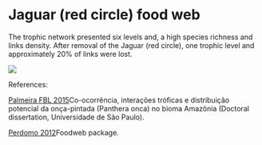 # Jaguar (red circle) food web

The trophic network presented six levels and, a high species richness and links density. After removal of the Jaguar (red circle), one trophic level and approximately 20% of links were lost. 

<img src="jaguar_foodweb.gif">

References: 

[Palmeira FBL 2015](https://www.teses.usp.br/teses/disponiveis/11/11150/tde-17092015-111206/publico/Francesca_Belem_Lopes_Palmeira_versao_revisada.pdf)Co-ocorrência, interações tróficas e distribuição potencial da onça-pintada (Panthera onca) no bioma Amazônia (Doctoral dissertation, Universidade de São Paulo).

[Perdomo 2012](https://cran.r-project.org/web/packages/foodweb/foodweb.pdf)Foodweb package.
